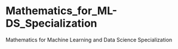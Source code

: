 # Mathematics_for_ML-DS_Specialization
Mathematics for Machine Learning and Data Science Specialization
